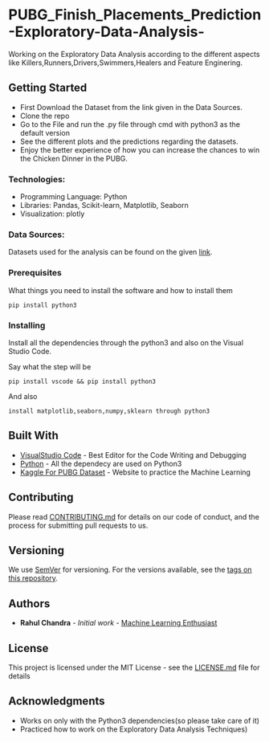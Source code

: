 # PUBG_Finish_Placements_Prediction-Exploratory-Data-Analysis-
Working on the Exploratory Data Analysis according to the different aspects like Killers,Runners,Drivers,Swimmers,Healers and Feature Enginering.

## Getting Started
* First Download the Dataset from the link given in the Data Sources.
* Clone the repo 
* Go to the File and run the .py file through cmd with python3 as the default version
* See the different plots and the predictions regarding the datasets.
* Enjoy the better experience of how you can increase the chances to win the Chicken Dinner in the PUBG.

### Technologies:
* Programming Language: Python
* Libraries: Pandas, Scikit-learn, Matplotlib, Seaborn
* Visualization: plotly
### Data Sources:
Datasets used for the analysis can be found on the given [link](https://www.kaggle.com/c/pubg-finish-placement-prediction).
### Prerequisites
What things you need to install the software and how to install them
```
pip install python3
```

### Installing
Install all the dependencies through the python3 and also on the Visual Studio Code.

Say what the step will be

```
pip install vscode && pip install python3
```
And also
```
install matplotlib,seaborn,numpy,sklearn through python3
```

## Built With

* [VisualStudio Code](https://code.visualstudio.com/) - Best Editor for the Code Writing and Debugging
* [Python](https://www.python.org/download/releases/3.0/) - All the dependecy are used on Python3
* [Kaggle For PUBG Dataset](https://www.kaggle.com/c/pubg-finish-placement-prediction) - Website to practice the Machine Learning

## Contributing

Please read [CONTRIBUTING.md](https://gist.github.com/PurpleBooth/b24679402957c63ec426) for details on our code of conduct, and the process for submitting pull requests to us.

## Versioning

We use [SemVer](http://semver.org/) for versioning. For the versions available, see the [tags on this repository](https://github.com/your/project/tags). 

## Authors

* **Rahul Chandra** - *Initial work* - [Machine Learning Enthusiast](https://github.com/irahulcse)


## License

This project is licensed under the MIT License - see the [LICENSE.md](LICENSE.md) file for details

## Acknowledgments

* Works on only with the Python3 dependencies(so please take care of it)
* Practiced how to work on the Exploratory Data Analysis Techniques)
